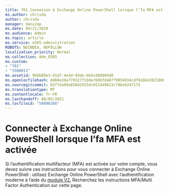 ```yaml
---
title: 761 Connexion à Exchange Online PowerShell lorsque l’fa MFA est activée
ms.author: chrisda
author: chrisda
manager: dansimp
ms.date: 04/21/2020
ms.audience: Admin
ms.topic: article
ms.service: o365-administration
ROBOTS: NOINDEX, NOFOLLOW
localization_priority: Normal
ms.collection: Adm_O365
ms.custom:
- "761"
- "3500011"
ms.assetid: 9b0b89e3-d1d7-4e4d-93de-bb4cd00904d8
ms.openlocfilehash: 8d60e36e779327f18de760bfd487f9056034cdf016b4282180648906277f6d2d
ms.sourcegitcommit: b5f7da89a650d2915dc652449623c78be6247175
ms.translationtype: MT
ms.contentlocale: fr-FR
ms.lasthandoff: 08/05/2021
ms.locfileid: "54090266"
---
```

# <a name="connect-to-exchange-online-powershell-when-mfa-is-enabled"></a>Connecter à Exchange Online PowerShell lorsque l’fa MFA est activée

Si l’authentification multifacteur (MFA) est activée sur votre compte, vous devez suivre ces instructions pour vous connecter à Exchange Online PowerShell : utilisez Exchange Online PowerShell avec l’authentification moderne à l’aide du [module V2.](https://aka.ms/exops-docs) Recherchez les instructions MFA/Multi Factor Authentication sur cette page.
